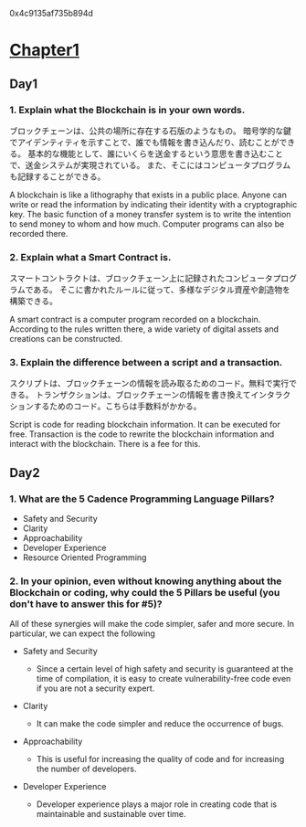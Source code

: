 0x4c9135af735b894d

# [Chapter1](https://github.com/emerald-dao/beginner-cadence-course/tree/main/chapter1.0)

## Day1

### 1. Explain what the Blockchain is in your own words.

ブロックチェーンは、公共の場所に存在する石版のようなもの。
暗号学的な鍵でアイデンティティを示すことで、誰でも情報を書き込んだり、読むことができる。
基本的な機能として、誰にいくらを送金するという意思を書き込むことで、送金システムが実現されている。
また、そこにはコンピュータプログラムも記録することができる。

A blockchain is like a lithography that exists in a public place.
Anyone can write or read the information by indicating their identity with a cryptographic key.
The basic function of a money transfer system is to write the intention to send money to whom and how much.
Computer programs can also be recorded there.

### 2. Explain what a Smart Contract is.

スマートコントラクトは、ブロックチェーン上に記録されたコンピュータプログラムである。
そこに書かれたルールに従って、多様なデジタル資産や創造物を構築できる。

A smart contract is a computer program recorded on a blockchain.
According to the rules written there, a wide variety of digital assets and creations can be constructed.

### 3. Explain the difference between a script and a transaction.

スクリプトは、ブロックチェーンの情報を読み取るためのコード。無料で実行できる。
トランザクションは、ブロックチェーンの情報を書き換えてインタラクションするためのコード。こちらは手数料がかかる。

Script is code for reading blockchain information. It can be executed for free.
Transaction is the code to rewrite the blockchain information and interact with the blockchain. There is a fee for this.


## Day2

### 1. What are the 5 Cadence Programming Language Pillars?

- Safety and Security
- Clarity
- Approachability
- Developer Experience
- Resource Oriented Programming

### 2. In your opinion, even without knowing anything about the Blockchain or coding, why could the 5 Pillars be useful (you don't have to answer this for #5)?

All of these synergies will make the code simpler, safer and more secure. In particular, we can expect the following

- Safety and Security
  - Since a certain level of high safety and security is guaranteed at the time of compilation, it is easy to create vulnerability-free code even if you are not a security expert.

- Clarity
  - It can make the code simpler and reduce the occurrence of bugs.

- Approachability
  - This is useful for increasing the quality of code and for increasing the number of developers.

- Developer Experience
  - Developer experience plays a major role in creating code that is maintainable and sustainable over time.

